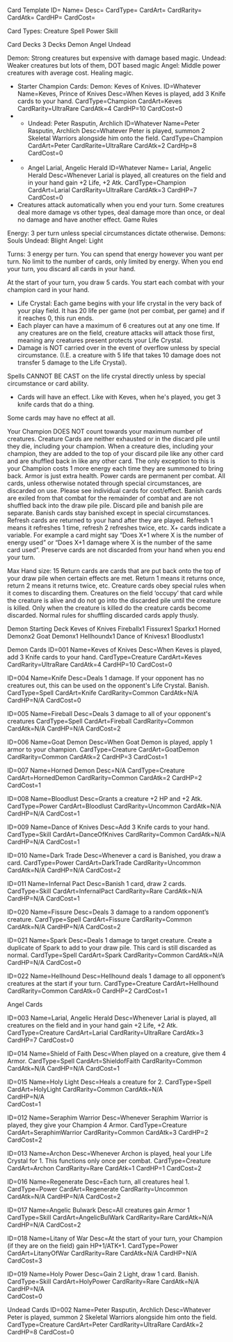 Card Template
ID=
Name=
Desc=
CardType=
CardArt=
CardRarity=
CardAtk=
CardHP=
CardCost=

Card Types:
Creature
Spell
Power
Skill






Card Decks
3 Decks
Demon
Angel
Undead

Demon: Strong creatures but expensive with damage based magic. 
Undead: Weaker creatures but lots of them, DOT based magic 
Angel: Middle power creatures with average cost. Healing magic.


* Starter Champion Cards: Demon: Keves of Knives. ID=Whatever Name=Keves, Prince of Knives Desc=When Keves is played, add 3 Knife cards to your hand. CardType=Champion CardArt=Keves CardRarity=UltraRare CardAtk=4 CardHP=10 CardCost=0
* * Undead: Peter Rasputin, Archlich ID=Whatever Name=Peter Rasputin, Archlich Desc=Whatever Peter is played, summon 2 Skeletal Warriors alongside him onto the field. CardType=Champion CardArt=Peter CardRarite=UltraRare CardAtk=2 CardHp=8 CardCost=0
* * Angel Larial, Angelic Herald ID=Whatever Name= Larial, Angelic Herald Desc=Whenever Larial is played, all creatures on the field and in your hand gain +2 Life, +2 Atk. CardType=Champion CardArt=Larial CardRarity=UltraRare CardAtk=3 CardHP=7 CardCost=0
* Creatures attack automatically when you end your turn. Some creatures deal more damage vs other types, deal damage more than once, or deal no damage and have another effect.
Game Rules


Energy: 3 per turn unless special circumstances dictate otherwise. 
Demons: Souls 
Undead: Blight 
Angel: Light


Turns: 3 energy per turn. You can spend that energy however you want per turn. No 
limit to the number of cards, only limited by energy. When you end your turn, you discard all cards in your hand.


At the start of your turn, you draw 5 cards. You start each combat with your champion card in your hand. 
* Life Crystal: Each game begins with your life crystal in the very back of your play field. It has 20 life per game (not per combat, per game) and if it reaches 0, this run ends.
* Each player can have a maximum of 6 creatures out at any one time. If any creatures are on the field, creature attacks will attack those first, meaning any creatures present protects your Life Crystal.
* Damage is NOT carried over in the event of overflow unless by special circumstance. (I.E. a creature with 5 life that takes 10 damage does not transfer 5 damage to the Life Crystal).


Spells CANNOT BE CAST on the life crystal directly unless by special circumstance or card ability.
* Cards will have an effect. Like with Keves, when he's played, you get 3 knife cards that do a thing.


Some cards may have no effect at all.

Your Champion DOES NOT count towards your maximum number of creatures. Creature Cards are neither exhausted or in the discard pile until they die, including your champion. When a creature dies, 
including your champion, they are added to the top of your discard pile like any other card and are shuffled back in like any other card. The only exception to this is your Champion costs 1 more energy each time they are summoned to bring back.
Armor is just extra health. 
Power cards are permanent per combat. 
All cards, unless otherwise notated through special circumstances, are discarded on use. Please see individual cards for cost/effect. 
Banish cards are exiled from that combat for the remainder of combat and are not shuffled back into the draw pile pile. Discard pile and banish pile are separate. Banish cards stay banished except in special circumstances. 
Refresh cards are returned to your hand after they are played. Refresh 1 means it refreshes 1 time, refresh 2 refreshes twice, etc. 
X+ cards indicate a variable. For example a card might say “Does X+1 where X is the number of energy used” or “Does X+1 damage where X is the number of the same card used”. 
Preserve cards are not discarded from your hand when you end your turn. 

Max Hand size: 15
Return cards are cards that are put back onto the top of your draw pile when certain effects are met. Return 1 means it returns once, return 2 means it returns twice, etc. 
Creature cards obey special rules when it comes to discarding them. Creatures on the field ‘occupy’ that card while the creature is alive and do not go into the discarded pile until the creature is killed. Only when the creature is killed do the creature cards become discarded. Normal rules for shuffling discarded cards apply thusly. 


Demon Starting Deck
Keves of Knives
Fireballx1
Fissurex1
Sparkx1
Horned Demonx2
Goat Demonx1
Hellhoundx1
Dance of Knivesx1
Bloodlustx1


Demon Cards
ID=001
Name=Keves of Knives
Desc=When Keves is played, add 3 Knife cards to your hand. 
CardType=Creature
CardArt=Keves 
CardRarity=UltraRare 
CardAtk=4 
CardHP=10 
CardCost=0

ID=004
Name=Knife
Desc=Deals 1 damage. If your opponent has no creatures out, this can be used on the opponent's Life Crystal. Banish. 
CardType=Spell
CardArt=Knife
CardRarity=Common
CardAtk=N/A
CardHP=N/A
CardCost=0


ID=005
Name=Fireball
Desc=Deals 3 damage to all of your opponent's creatures
CardType=Spell
CardArt=Fireball
CardRarity=Common
CardAtk=N/A
CardHP=N/A
CardCost=2


ID=006
Name=Goat Demon
Desc=When Goat Demon is played, apply 1 armor to your champion. 
CardType=Creature
CardArt=GoatDemon
CardRarity=Common
CardAtk=2
CardHP=3
CardCost=1


ID=007
Name=Horned Demon
Desc=N/A
CardType=Creature
CardArt=HornedDemon
CardRarity=Common
CardAtk=2
CardHP=2
CardCost=1


ID=008
Name=Bloodlust
Desc=Grants a creature +2 HP and +2 Atk. 
CardType=Power
CardArt=Bloodlust
CardRarity=Uncommon
CardAtk=N/A
CardHP=N/A
CardCost=1


ID=009
Name=Dance of Knives
Desc=Add 3 Knife cards to your hand.
CardType=Skill
CardArt=DanceOfKnives
CardRarity=Common
CardAtk=N/A
CardHP=N/A
CardCost=1


ID=010
Name=Dark Trade
Desc=Whenever a card is Banished, you draw a card. 
CardType=Power
CardArt=DarkTrade
CardRarity=Uncommon
CardAtk=N/A
CardHP=N/A
CardCost=2


ID=011
Name=Infernal Pact
Desc=Banish 1 card, draw 2 cards. 
CardType=Skill
CardArt=InfernalPact
CardRarity=Rare
CardAtk=N/A
CardHP=N/A
CardCost=1


ID=020
Name=Fissure
Desc=Deals 3 damage to a random opponent’s creature. 
CardType=Spell
CardArt=Fissure
CardRarity=Common
CardAtk=N/A
CardHP=N/A
CardCost=2


ID=021
Name=Spark
Desc=Deals 1 damage to target creature. Create a duplicate of Spark to add to your draw pile. This card is still discarded as normal. 
CardType=Spell
CardArt=Spark
CardRarity=Common
CardAtk=N/A
CardHP=N/A
CardCost=0


ID=022
Name=Hellhound
Desc=Hellhound deals 1 damage to all opponent’s creatures at the start if your turn. 
CardType=Creature
CardArt=Hellhound
CardRarity=Common
CardAtk=0
CardHP=2
CardCost=1










Angel Cards


ID=003
Name=Larial, Angelic Herald
Desc=Whenever Larial is played, all creatures on the field and in your hand gain +2 Life, +2 Atk.
CardType=Creature
CardArt=Larial
CardRarity=UltraRare
CardAtk=3
CardHP=7
CardCost=0


ID=014
Name=Shield of Faith
Desc=When played on a creature, give them 4 Armor. 
CardType=Spell
CardArt=ShieldofFaith
CardRarity=Common
CardAtk=N/A
CardHP=N/A
CardCost=1


ID=015
Name=Holy Light
Desc=Heals a creature for 2. 
CardType=Spell
CardArt=HolyLight
CardRarity=Common
CardAtk=N/A        
CardHP=N/A        
CardCost=1


ID=012
Name=Seraphim Warrior
Desc=Whenever Seraphim Warrior is played, they give your Champion 4 Armor. 
CardType=Creature
CardArt=SeraphimWarrior
CardRarity=Common
CardAtk=3
CardHP=2
CardCost=2


ID=013
Name=Archon
Desc=Whenever Archon is played, heal your Life Crystal for 1. This functions only once per combat. 
CardType=Creature
CardArt=Archon
CardRarity=Rare
CardAtk=1
CardHP=1
CardCost=2


ID=016
Name=Regenerate
Desc=Each turn, all creatures heal 1. 
CardType=Power
CardArt=Regenerate
CardRarity=Uncommon
CardAtk=N/A
CardHP=N/A
CardCost=2


ID=017
Name=Angelic Bulwark
Desc=All creatures gain Armor 1
CardType=Skill
CardArt=AngelicBulWark
CardRarity=Rare
CardAtk=N/A
CardHP=N/A
CardCost=2

ID=018
Name=Litany of War
Desc=At the start of your turn, your Champion (if they are on the field) gain HP+1/ATK+1. 
CardType=Power
CardArt=LitanyOfWar
CardRarity=Rare
CardAtk=N/A
CardHP=N/A
CardCost=3

ID=019
Name=Holy Power
Desc=Gain 2 Light, draw 1 card. Banish. 
CardType=Skill
CardArt=HolyPower
CardRarity=Rare
CardAtk=N/A
CardHP=N/A        
CardCost=0

Undead Cards
ID=002
Name=Peter Rasputin, Archlich
Desc=Whatever Peter is played, summon 2 Skeletal Warriors alongside him onto the field.
CardType=Creature
CardArt=Peter
CardRarity=UltraRare
CardAtk=2
CardHP=8
CardCost=0
